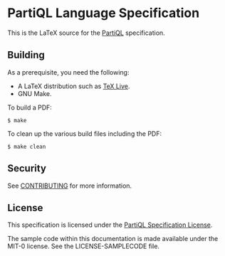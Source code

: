 # PartiQL Language Specification

This is the LaTeX source for the [PartiQL] specification.

## Building

As a prerequisite, you need the following:

* A LaTeX distribution such as [TeX Live][texlive].
* GNU Make.

To build a PDF:

```
$ make
```

To clean up the various build files including the PDF:

```
$ make clean
```

## Security

See [CONTRIBUTING](CONTRIBUTING.md#security-issue-notifications) for more information.

## License

This specification is licensed under the [PartiQL Specification License][license]. 

The sample code within this documentation is made available under the MIT-0 license. See the LICENSE-SAMPLECODE file.

[partiql]: https://partiql.org/
[texlive]: https://www.tug.org/texlive/
[license]: LICENSE
